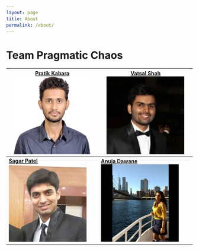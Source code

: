 ```yaml
---
layout: page
title: About
permalink: /about/
---
```


# Team Pragmatic Chaos

| [Pratik Kabara](https://www.linkedin.com/in/pratik-kabra-2a504b58/) <img src="./img/about/kabra.jpg" width="210"> | [Vatsal Shah](https://www.linkedin.com/in/vatsalshh) <img src="./img/about/vatsal.jpg" width="210"> |
| ------------- | ------------- |
| [__Sagar Patel__](https://www.linkedin.com/in/sagarpatel31/) <img src="./img/about/sagar.jpg" width="210"> | [__Anuja Dawane__](https://www.linkedin.com/in/anuja-dawane-5a6496ab/) <img src="./img/about/anuja.jpg" width="210" > |
